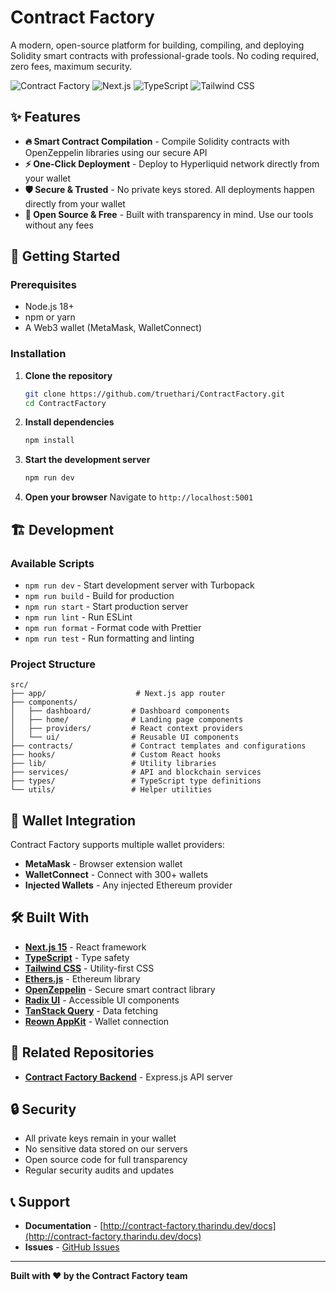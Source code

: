 # Contract Factory

A modern, open-source platform for building, compiling, and deploying Solidity smart contracts with professional-grade tools. No coding required, zero fees, maximum security.

![Contract Factory](https://img.shields.io/badge/status-active-brightgreen) ![Next.js](https://img.shields.io/badge/Next.js-15.4.6-black) ![TypeScript](https://img.shields.io/badge/TypeScript-5.0-blue) ![Tailwind CSS](https://img.shields.io/badge/Tailwind-4.0-06B6D4)

## ✨ Features

- **🔥 Smart Contract Compilation** - Compile Solidity contracts with OpenZeppelin libraries using our secure API
- **⚡ One-Click Deployment** - Deploy to Hyperliquid network directly from your wallet
- **🛡️ Secure & Trusted** - No private keys stored. All deployments happen directly from your wallet
- **🚀 Open Source & Free** - Built with transparency in mind. Use our tools without any fees

## 🚀 Getting Started

### Prerequisites

- Node.js 18+
- npm or yarn
- A Web3 wallet (MetaMask, WalletConnect)

### Installation

1. **Clone the repository**

   ```bash
   git clone https://github.com/truethari/ContractFactory.git
   cd ContractFactory
   ```

2. **Install dependencies**

   ```bash
   npm install
   ```

3. **Start the development server**

   ```bash
   npm run dev
   ```

4. **Open your browser**
   Navigate to `http://localhost:5001`

## 🏗️ Development

### Available Scripts

- `npm run dev` - Start development server with Turbopack
- `npm run build` - Build for production
- `npm run start` - Start production server
- `npm run lint` - Run ESLint
- `npm run format` - Format code with Prettier
- `npm run test` - Run formatting and linting

### Project Structure

```
src/
├── app/                    # Next.js app router
├── components/
│   ├── dashboard/         # Dashboard components
│   ├── home/              # Landing page components
│   ├── providers/         # React context providers
│   └── ui/                # Reusable UI components
├── contracts/             # Contract templates and configurations
├── hooks/                 # Custom React hooks
├── lib/                   # Utility libraries
├── services/              # API and blockchain services
├── types/                 # TypeScript type definitions
└── utils/                 # Helper utilities
```

## 🔗 Wallet Integration

Contract Factory supports multiple wallet providers:

- **MetaMask** - Browser extension wallet
- **WalletConnect** - Connect with 300+ wallets
- **Injected Wallets** - Any injected Ethereum provider

## 🛠️ Built With

- **[Next.js 15](https://nextjs.org/)** - React framework
- **[TypeScript](https://www.typescriptlang.org/)** - Type safety
- **[Tailwind CSS](https://tailwindcss.com/)** - Utility-first CSS
- **[Ethers.js](https://ethers.org/)** - Ethereum library
- **[OpenZeppelin](https://openzeppelin.com/)** - Secure smart contract library
- **[Radix UI](https://www.radix-ui.com/)** - Accessible UI components
- **[TanStack Query](https://tanstack.com/query)** - Data fetching
- **[Reown AppKit](https://reown.com/)** - Wallet connection

## 🔗 Related Repositories

- **[Contract Factory Backend](https://github.com/truethari/ContractFactory-Backend)** - Express.js API server

## 🔒 Security

- All private keys remain in your wallet
- No sensitive data stored on our servers
- Open source code for full transparency
- Regular security audits and updates

## 📞 Support

- **Documentation** - [http://contract-factory.tharindu.dev/docs](http://contract-factory.tharindu.dev/docs)
- **Issues** - [GitHub Issues](https://github.com/truethari/ContractFactory/issues)

---

**Built with ❤️ by the Contract Factory team**
